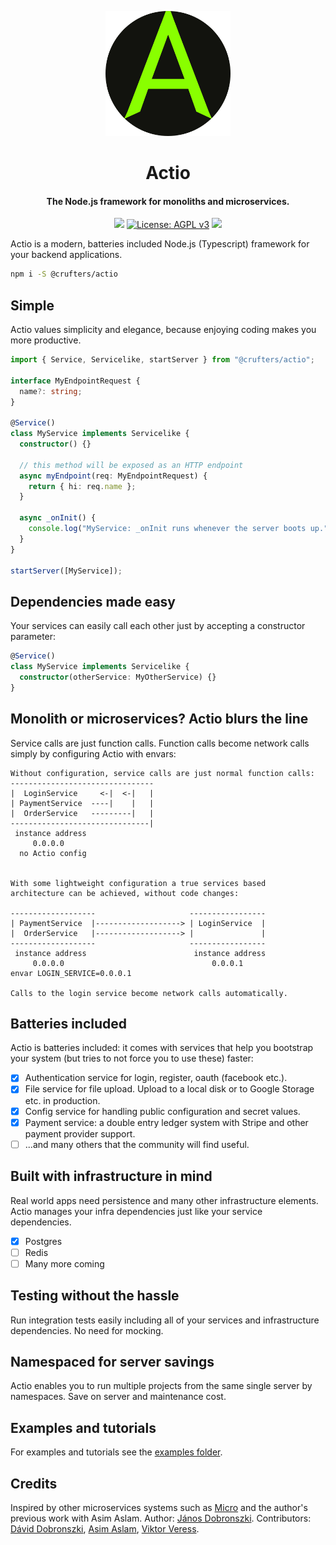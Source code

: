 <p align="center">
<img width="200" height="200" src="assets/actiologo.png">
</p>
<h1 align="center">Actio</h1>
<h4 align="center">The Node.js framework for monoliths and microservices.</h4>
<p align="center">
<img src="https://github.com/crufters/actio/actions/workflows/build.yaml/badge.svg" /> <a href="https://www.gnu.org/licenses/agpl-3.0"><img src="https://img.shields.io/badge/License-AGPL_v3-blue.svg" alt="License: AGPL v3"/></a> <img src="https://img.shields.io/badge/semver-0.2.13-yellow" />
</p>

Actio is a modern, batteries included Node.js (Typescript) framework for your backend applications.

```sh
npm i -S @crufters/actio
```

## Simple

Actio values simplicity and elegance, because enjoying coding makes you more productive.

```typescript
import { Service, Servicelike, startServer } from "@crufters/actio";

interface MyEndpointRequest {
  name?: string;
}

@Service()
class MyService implements Servicelike {
  constructor() {}

  // this method will be exposed as an HTTP endpoint
  async myEndpoint(req: MyEndpointRequest) {
    return { hi: req.name };
  }

  async _onInit() {
    console.log("MyService: _onInit runs whenever the server boots up.");
  }
}

startServer([MyService]);
```

## Dependencies made easy

Your services can easily call each other just by accepting a constructor parameter:

```ts
@Service()
class MyService implements Servicelike {
  constructor(otherService: MyOtherService) {}
}
```

## Monolith or microservices? Actio blurs the line

Service calls are just function calls. Function calls become network calls simply by configuring Actio with envars:

```
Without configuration, service calls are just normal function calls:
--------------------------------
|  LoginService     <-|  <-|   |
| PaymentService  ----|    |   |
|  OrderService   ---------|   |
-------------------------------|
 instance address
     0.0.0.0
  no Actio config


With some lightweight configuration a true services based
architecture can be achieved, without code changes:

-------------------                     -----------------
| PaymentService  |-------------------> | LoginService  |
|  OrderService   |-------------------> |               |
-------------------                     -----------------
 instance address                        instance address
     0.0.0.0                                 0.0.0.1
envar LOGIN_SERVICE=0.0.0.1

Calls to the login service become network calls automatically.
```

## Batteries included

Actio is batteries included: it comes with services that help you bootstrap your system (but tries to not force you to use these) faster:

- [x] Authentication service for login, register, oauth (facebook etc.).
- [x] File service for file upload. Upload to a local disk or to Google Storage etc. in production.
- [x] Config service for handling public configuration and secret values.
- [x] Payment service: a double entry ledger system with Stripe and other payment provider support.
- [ ] ...and many others that the community will find useful.

## Built with infrastructure in mind

Real world apps need persistence and many other infrastructure elements.
Actio manages your infra dependencies just like your service dependencies.

- [x] Postgres
- [ ] Redis
- [ ] Many more coming

## Testing without the hassle

Run integration tests easily including all of your services and infrastructure dependencies. No need for mocking.

## Namespaced for server savings

Actio enables you to run multiple projects from the same single server by namespaces. Save on server and maintenance cost.

## Examples and tutorials

For examples and tutorials see the [examples folder](./examples).

## Credits

Inspired by other microservices systems such as [Micro](https://github.com/micro/micro) and the author's previous work with Asim Aslam.
Author: [János Dobronszki](https://github.com/crufter).
Contributors: [Dávid Dobronszki](https://github.com/Dobika), [Asim Aslam](https://github.com/asim), [Viktor Veress](https://github.com/vvik91).
